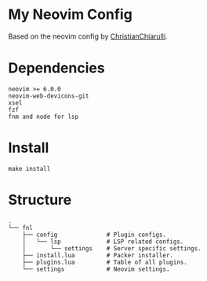 # My Neovim Config

Based on the neovim config by [ChristianChiarulli](https://github.com/LunarVim/Neovim-from-scratch/tree/03-plugins).

# Dependencies

```
neovim >= 6.0.0
neovim-web-devicons-git
xsel
fzf
fnm and node for lsp
```

# Install

```
make install
```

# Structure

```
.
└── fnl
    ├── config              # Plugin configs.
    │   └── lsp             # LSP related configs.
    │       └── settings    # Server specific settings.
    ├── install.lua         # Packer installer.
    ├── plugins.lua         # Table of all plugins.
    └── settings            # Neovim settings.
```
